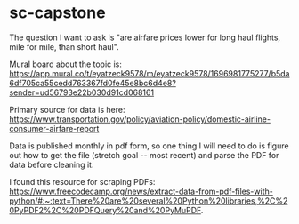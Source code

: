 # sc-capstone

The question I want to ask is "are airfare prices lower for long haul flights, mile for mile, than short haul".

Mural board about the topic is:  https://app.mural.co/t/eyatzeck9578/m/eyatzeck9578/1696981775277/b5da6df705ca55cedd763367fd0fe45e8bc6d4e8?sender=ud56793e22b030d91cd068161

Primary source for data is here:  https://www.transportation.gov/policy/aviation-policy/domestic-airline-consumer-airfare-report

Data is published monthly in pdf form, so one thing I will need to do is figure out how to get the file (stretch goal -- most recent) and parse the PDF for data before cleaning it.

I found this resource for scraping PDFs:
https://www.freecodecamp.org/news/extract-data-from-pdf-files-with-python/#:~:text=There%20are%20several%20Python%20libraries,%2C%20PyPDF2%2C%20PDFQuery%20and%20PyMuPDF.

